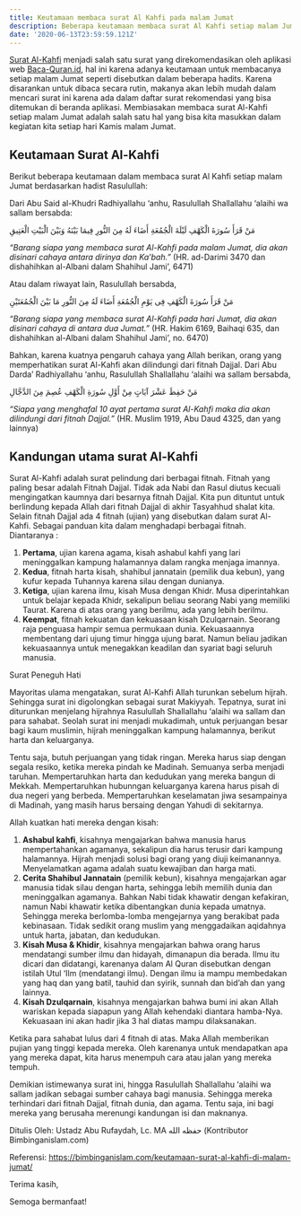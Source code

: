 ```yaml
---
title: Keutamaan membaca surat Al Kahfi pada malam Jumat
description: Beberapa keutamaan membaca surat Al Kahfi setiap malam Jumat
date: '2020-06-13T23:59:59.121Z'
---
```


[Surat Al-Kahfi](https://www.baca-quran.id/18/) menjadi salah satu surat yang direkomendasikan oleh aplikasi web [Baca-Quran.id](https://www.baca-quran.id/18/),
hal ini karena adanya keutamaan untuk membacanya setiap malam Jumat seperti disebutkan dalam beberapa hadits.
Karena disarankan untuk dibaca secara rutin, makanya akan lebih mudah dalam mencari surat ini karena ada dalam daftar surat rekomendasi yang bisa ditemukan di beranda aplikasi.
Membiasakan membaca surat Al-Kahfi setiap malam Jumat adalah salah satu hal yang bisa kita masukkan dalam kegiatan kita setiap hari Kamis malam Jumat.

## Keutamaan Surat Al-Kahfi

Berikut beberapa keutamaan dalam membaca surat Al Kahfi setiap malam Jumat berdasarkan hadist Rasulullah:

Dari Abu Said al-Khudri Radhiyallahu ‘anhu, Rasulullah Shallallahu ‘alaihi wa sallam bersabda:

مَنْ قَرَأَ سُورَةَ الْكَهْفِ لَيْلَةَ الْجُمُعَةِ أَضَاءَ لَهُ مِنَ النُّورِ فِيمَا بَيْنَهُ وَبَيْنَ الْبَيْتِ الْعَتِيقِ

_“Barang siapa yang membaca surat Al-Kahfi pada malam Jumat, dia akan disinari cahaya antara dirinya dan Ka’bah.”_ (HR. ad-Darimi 3470 dan dishahihkan al-Albani dalam Shahihul Jami’, 6471)

Atau dalam riwayat lain, Rasulullah bersabda,

مَنْ قَرَأَ سُورَةَ الْكَهْفِ فِى يَوْمِ الْجُمُعَةِ أَضَاءَ لَهُ مِنَ النُّورِ مَا بَيْنَ الْجُمُعَتَيْنِ

_“Barang siapa yang membaca surat Al-Kahfi pada hari Jumat, dia akan disinari cahaya di antara dua Jumat.”_ (HR. Hakim 6169, Baihaqi 635, dan dishahihkan al-Albani dalam Shahihul Jami’, no. 6470)

Bahkan, karena kuatnya pengaruh cahaya yang Allah berikan, orang yang memperhatikan surat Al-Kahfi akan dilindungi dari fitnah Dajjal. Dari Abu Darda’ Radhiyallahu ‘anhu, Rasulullah Shallallahu ‘alaihi wa sallam bersabda,

مَنْ حَفِظَ عَشْرَ آيَاتٍ مِنْ أَوَّلِ سُورَةِ الْكَهْفِ عُصِمَ مِنَ الدَّجَّالِ

_“Siapa yang menghafal 10 ayat pertama surat Al-Kahfi maka dia akan dilindungi dari fitnah Dajjal.”_ (HR. Muslim 1919, Abu Daud 4325, dan yang lainnya)

## Kandungan utama surat Al-Kahfi

Surat Al-Kahfi adalah surat pelindung dari berbagai fitnah. Fitnah yang paling besar adalah Fitnah Dajjal. Tidak ada Nabi dan Rasul diutus kecuali mengingatkan kaumnya dari besarnya fitnah Dajjal. Kita pun dituntut untuk berlindung kepada Allah dari fitnah Dajjal di akhir Tasyahhud shalat kita. Selain fitnah Dajjal ada 4 fitnah (ujian) yang disebutkan dalam surat Al-Kahfi. Sebagai panduan kita dalam menghadapi berbagai fitnah. Diantaranya :

1. **Pertama**, ujian karena agama, kisah ashabul kahfi yang lari meninggalkan kampung halamannya dalam rangka menjaga imannya.
2. **Kedua**, fitnah harta kisah, shahibul jannatain (pemilik dua kebun), yang kufur kepada Tuhannya karena silau dengan dunianya.
3. **Ketiga**, ujian karena ilmu, kisah Musa dengan Khidr. Musa diperintahkan untuk belajar kepada Khidr, sekalipun beliau seorang Nabi yang memiliki Taurat. Karena di atas orang yang berilmu, ada yang lebih berilmu.
4. **Keempat**, fitnah kekuatan dan kekuasaan kisah Dzulqarnain. Seorang raja penguasa hampir semua permukaan dunia. Kekuasaannya membentang dari ujung timur hingga ujung barat. Namun beliau jadikan kekuasaannya untuk menegakkan keadilan dan syariat bagi seluruh manusia.

Surat Peneguh Hati

Mayoritas ulama mengatakan, surat Al-Kahfi Allah turunkan sebelum hijrah. Sehingga surat ini digolongkan sebagai surat Makiyyah. Tepatnya, surat ini diturunkan menjelang hijrahnya Rasulullah Shallallahu ‘alaihi wa sallam dan para sahabat. Seolah surat ini menjadi mukadimah, untuk perjuangan besar bagi kaum muslimin, hijrah meninggalkan kampung halamannya, berikut harta dan keluarganya.

Tentu saja, butuh perjuangan yang tidak ringan. Mereka harus siap dengan segala resiko, ketika mereka pindah ke Madinah. Semuanya serba menjadi taruhan. Mempertaruhkan harta dan kedudukan yang mereka bangun di Mekkah. Mempertaruhkan hubunngan keluarganya karena harus pisah di dua negeri yang berbeda. Mempertaruhkan keselamatan jiwa sesampainya di Madinah, yang masih harus bersaing dengan Yahudi di sekitarnya.

Allah kuatkan hati mereka dengan kisah:

1. **Ashabul kahfi**, kisahnya mengajarkan bahwa manusia harus mempertahankan agamanya, sekalipun dia harus terusir dari kampung halamannya. Hijrah menjadi solusi bagi orang yang diuji keimanannya. Menyelamatkan agama adalah suatu kewajiban dan harga mati.
2. **Cerita Shahibul Jannatain** (pemilik kebun), kisahnya mengajarkan agar manusia tidak silau dengan harta, sehingga lebih memilih dunia dan meninggalkan agamanya. Bahkan Nabi tidak khawatir dengan kefakiran, namun Nabi khawatir ketika dibentangkan dunia kepada umatnya. Sehingga mereka berlomba-lomba mengejarnya yang berakibat pada kebinasaan. Tidak sedikit orang muslim yang menggadaikan aqidahnya untuk harta, jabatan, dan kedudukan.
3. **Kisah Musa & Khidir**, kisahnya mengajarkan bahwa orang harus mendatangi sumber ilmu dan hidayah, dimanapun dia berada. Ilmu itu dicari dan didatangi, karenanya dalam Al Quran disebutkan dengan istilah Utul ‘Ilm (mendatangi ilmu). Dengan ilmu ia mampu membedakan yang haq dan yang batil, tauhid dan syirik, sunnah dan bid’ah dan yang lainnya.
4. **Kisah Dzulqarnain**, kisahnya mengajarkan bahwa bumi ini akan Allah wariskan kepada siapapun yang Allah kehendaki diantara hamba-Nya. Kekuasaan ini akan hadir jika 3 hal diatas mampu dilaksanakan.

Ketika para sahabat lulus dari 4 fitnah di atas. Maka Allah memberikan pujian yang tinggi kepada mereka. Oleh karenanya untuk mendapatkan apa yang mereka dapat, kita harus menempuh cara atau jalan yang mereka tempuh.

Demikian istimewanya surat ini, hingga Rasulullah Shallallahu ‘alaihi wa sallam jadikan sebagai sumber cahaya bagi manusia. Sehingga mereka terhindari dari fitnah Dajjal, fitnah dunia, dan agama. Tentu saja, ini bagi mereka yang berusaha merenungi kandungan isi dan maknanya.

Ditulis Oleh:
Ustadz Abu Rufaydah, Lc. MA حفظه الله (Kontributor Bimbinganislam.com)

Referensi: https://bimbinganislam.com/keutamaan-surat-al-kahfi-di-malam-jumat/

Terima kasih,

Semoga bermanfaat!
